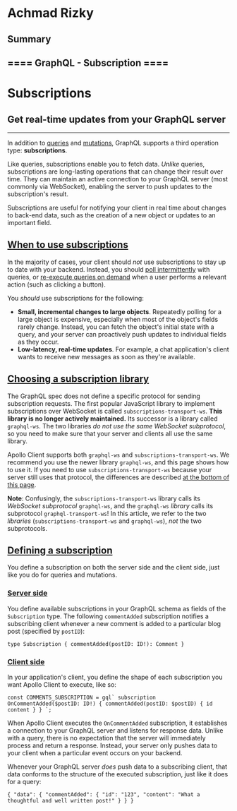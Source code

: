 # Achmad Rizky

## Summary

## ==== GraphQL - Subscription ====

# Subscriptions

## Get real-time updates from your GraphQL server

---

In addition to [queries](https://www.apollographql.com/docs/react/data/queries) and [mutations](https://www.apollographql.com/docs/react/data/mutations), GraphQL supports a third operation type: **subscriptions**.

Like queries, subscriptions enable you to fetch data. _Unlike_ queries, subscriptions are long-lasting operations that can change their result over time. They can maintain an active connection to your GraphQL server (most commonly via WebSocket), enabling the server to push updates to the subscription's result.

Subscriptions are useful for notifying your client in real time about changes to back-end data, such as the creation of a new object or updates to an important field.

## [When to use subscriptions](https://www.apollographql.com/docs/react/data/subscriptions/#when-to-use-subscriptions)

In the majority of cases, your client should _not_ use subscriptions to stay up to date with your backend. Instead, you should [poll intermittently](https://www.apollographql.com/docs/react/data/queries/#polling) with queries, or [re-execute queries on demand](https://www.apollographql.com/docs/react/data/queries/#refetching) when a user performs a relevant action (such as clicking a button).

You _should_ use subscriptions for the following:

- **Small, incremental changes to large objects**. Repeatedly polling for a large object is expensive, especially when most of the object's fields rarely change. Instead, you can fetch the object's initial state with a query, and your server can proactively push updates to individual fields as they occur.
- **Low-latency, real-time updates**. For example, a chat application's client wants to receive new messages as soon as they're available.

## [Choosing a subscription library](https://www.apollographql.com/docs/react/data/subscriptions/#choosing-a-subscription-library)

The GraphQL spec does not define a specific protocol for sending subscription requests. The first popular JavaScript library to implement subscriptions over WebSocket is called `subscriptions-transport-ws`. **This library is no longer actively maintained.** Its successor is a library called `graphql-ws`. The two libraries _do not use the same WebSocket subprotocol_, so you need to make sure that your server and clients all use the same library.

Apollo Client supports both `graphql-ws` and `subscriptions-transport-ws`. We recommend you use the newer library `graphql-ws`, and this page shows how to use it. If you need to use `subscriptions-transport-ws` because your server still uses that protocol, the differences are described [at the bottom of this page](https://www.apollographql.com/docs/react/data/subscriptions/#the-older-subscriptions-transport-ws-library).

**Note**: Confusingly, the `subscriptions-transport-ws` library calls its _WebSocket subprotocol_ `graphql-ws`, and the `graphql-ws` _library_ calls its subprotocol `graphql-transport-ws`! In this article, we refer to the two _libraries_ (`subscriptions-transport-ws` and `graphql-ws`), _not_ the two subprotocols.

## [Defining a subscription](https://www.apollographql.com/docs/react/data/subscriptions/#defining-a-subscription)

You define a subscription on both the server side and the client side, just like you do for queries and mutations.

### [Server side](https://www.apollographql.com/docs/react/data/subscriptions/#server-side)

You define available subscriptions in your GraphQL schema as fields of the `Subscription` type. The following `commentAdded` subscription notifies a subscribing client whenever a new comment is added to a particular blog post (specified by `postID`):

    type Subscription { commentAdded(postID: ID!): Comment }

### [Client side](https://www.apollographql.com/docs/react/data/subscriptions/#client-side)

In your application's client, you define the shape of each subscription you want Apollo Client to execute, like so:

    const COMMENTS_SUBSCRIPTION = gql` subscription OnCommentAdded($postID: ID!) { commentAdded(postID: $postID) { id content } } `;

When Apollo Client executes the `OnCommentAdded` subscription, it establishes a connection to your GraphQL server and listens for response data. Unlike with a query, there is no expectation that the server will immediately process and return a response. Instead, your server only pushes data to your client when a particular event occurs on your backend.

Whenever your GraphQL server _does_ push data to a subscribing client, that data conforms to the structure of the executed subscription, just like it does for a query:

    { "data": { "commentAdded": { "id": "123", "content": "What a thoughtful and well written post!" } } }
